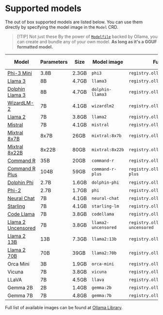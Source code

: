 # Supported models

The out of box supported models are listed below.
You can use them directly by specifying the model image in the `Model` CRD.

> [!TIP] Not just these
> By the power of [`Modelfile`](https://github.com/ollama/ollama/blob/main/docs/modelfile.md) backed by Ollama, you can create and bundle any of your own model. **As long as it's a GGUF formatted model.**

| Model                                                              | Parameters | Size  | Model image         | Full model image URL                           | Multi-modal | Uncensored |
| ------------------------------------------------------------------ | ---------- | ----- | ------------------- | ---------------------------------------------- | ----------- | ---------- |
| [Phi-3 Mini](https://ollama.com/library/phi3)                      | 3.8B       | 2.3GB | `phi3`              | `registry.ollama.ai/library/phi3`              |             |            |
| [Llama 3](https://ollama.com/library/llama3)                       | 8B         | 4.7GB | `llama3`            | `registry.ollama.ai/library/llama3`            |             |            |
| [Dolphin Llama 3](https://ollama.com/library/dolphin-llama3)       | 8B         | 4.7GB | `dolphin-llama3`    | `registry.ollama.ai/dolphin-llama3`            |             | ✅          |
| [WizardLM-2](https://ollama.com/library/wizardlm2)                 | 7B         | 4.1GB | `wizardlm2`         | `registry.ollama.ai/library/wizardlm2`         |             |            |
| [Llama 2](https://ollama.com/library/llama2)                       | 7B         | 3.8GB | `llama2`            | `registry.ollama.ai/library/llama2`            |             |            |
| [Mistral](https://ollama.com/library/mistral)                      | 7B         | 4.1GB | `mistral`           | `registry.ollama.ai/library/mistral`           |             |            |
| [Mixtral 8x7B](https://ollama.com/library/mixtral:8x7b)            | 8x7B       | 26GB  | `mixtral:8x7b`      | `registry.ollama.ai/library/mixtral:8x7b`      |             |            |
| [Mixtral 8x22B](https://ollama.com/library/mixtral:8x22b)          | 8x22B      | 80GB  | `mixtral:8x22b`     | `registry.ollama.ai/library/mixtral:8x22b`     |             |            |
| [Command R](https://ollama.com/library/command-r)                  | 35B        | 20GB  | `command-r`         | `registry.ollama.ai/library/command-r`         |             |            |
| [Command R Plus](https://ollama.com/library/command-r-plus)        | 104B       | 59GB  | `command-r-plus`    | `registry.ollama.ai/library/command-r-plus`    |             |            |
| [Dolphin Phi](https://ollama.com/library/dolphin-phi)              | 2.7B       | 1.6GB | `dolphin-phi`       | `registry.ollama.ai/library/dolphin-phi`       |             | ✅          |
| [Phi-2](https://ollama.com/library/phi)                            | 2.7B       | 1.7GB | `phi`               | `registry.ollama.ai/library/phi`               |             |            |
| [Neural Chat](https://ollama.com/library/neural-chat)              | 7B         | 4.1GB | `neural-chat`       | `registry.ollama.ai/library/neural-chat`       |             |            |
| [Starling](https://ollama.com/library/starling-lm)                 | 7B         | 4.1GB | `starling-lm`       | `registry.ollama.ai/library/starling-lm`       |             |            |
| [Code Llama](https://ollama.com/library/codellama)                 | 7B         | 3.8GB | `codellama`         | `registry.ollama.ai/library/codellama`         |             |            |
| [Llama 2 Uncensored](https://ollama.com/library/llama2-uncensored) | 7B         | 3.8GB | `llama2-uncensored` | `registry.ollama.ai/library/llama2-uncensored` |             | ✅          |
| [Llama 2 13B](https://ollama.com/library/llama2)                   | 13B        | 7.3GB | `llama2:13b`        | `registry.ollama.ai/library/llama2:13b`        |             |            |
| [Llama 2 70B](https://ollama.com/library/llama2)                   | 70B        | 39GB  | `llama2:70b`        | `registry.ollama.ai/library/llama2:70b`        |             |            |
| Orca Mini                                                          | 3B         | 1.9GB | `orca-mini`         | `registry.ollama.ai/library/orca-mini`         |             |            |
| Vicuna                                                             | 7B         | 3.8GB | `vicuna`            | `registry.ollama.ai/library/vicuna`            |             |            |
| LLaVA                                                              | 7B         | 4.5GB | `llava`             | `registry.ollama.ai/library/llava`             | ✅           |            |
| Gemma 2B                                                           | 2B         | 1.4GB | `gemma:2b`          | `registry.ollama.ai/library/gemma:2b`          |             |            |
| Gemma 7B                                                           | 7B         | 4.8GB | `gemma:7b`          | `registry.ollama.ai/library/gemma:7b`          |             |            |

Full list of available images can be found at [Ollama Library](https://ollama.com/library).
